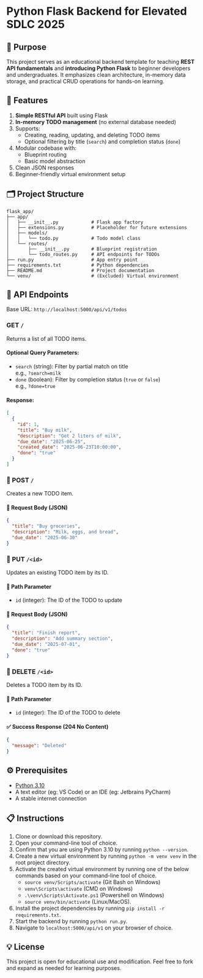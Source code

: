 # Python Flask Backend for Elevated SDLC 2025

## 📌 Purpose

This project serves as an educational backend template for teaching **REST API fundamentals** and **introducing Python Flask** to beginner developers and undergraduates. It emphasizes clean architecture, in-memory data storage, and practical CRUD operations for hands-on learning.


## 🚀 Features

1. **Simple RESTful API** built using Flask
2. **In-memory TODO management** (no external database needed)
3. Supports:
   - Creating, reading, updating, and deleting TODO items
   - Optional filtering by title (`search`) and completion status (`done`)
4. Modular codebase with:
   - Blueprint routing
   - Basic model abstraction
5. Clean JSON responses
6. Beginner-friendly virtual environment setup


## 🗂️ Project Structure

```plaintext
flask_app/
├── app/
│   ├── __init__.py            # Flask app factory
│   ├── extensions.py          # Placeholder for future extensions
│   ├── models/
│   │   └── todo.py            # Todo model class
│   └── routes/
│       ├── __init__.py        # Blueprint registration
│       └── todo_routes.py     # API endpoints for TODOs
├── run.py                     # App entry point
├── requirements.txt           # Python dependencies
├── README.md                  # Project documentation
└── venv/                      # (Excluded) Virtual environment
```

## 📘 API Endpoints

Base URL: `http://localhost:5000/api/v1/todos`

### GET `/`
Returns a list of all TODO items.

#### Optional Query Parameters:
- `search` (string): Filter by partial match on title  
  e.g., `?search=milk`
- `done` (boolean): Filter by completion status (`true` or `false`)  
  e.g., `?done=true`

#### Response:
```json
[
  {
    "id": 1,
    "title": "Buy milk",
    "description": "Get 2 liters of milk",
    "due_date": "2025-06-25",
    "created_date": "2025-06-23T10:00:00",
    "done": "true"
  }
]
```

### 🔹 POST `/`

Creates a new TODO item.

#### 🔸 Request Body (JSON)
```json
{
  "title": "Buy groceries",
  "description": "Milk, eggs, and bread",
  "due_date": "2025-06-30"
}
```

### 🔹 PUT `/<id>`

Updates an existing TODO item by its ID.

#### 🔸 Path Parameter
- `id` (integer): The ID of the TODO to update

#### 🔸 Request Body (JSON)
```json
{
  "title": "Finish report",
  "description": "Add summary section",
  "due_date": "2025-07-01",
  "done": "true"
}
```

### 🔹 DELETE `/<id>`

Deletes a TODO item by its ID.

#### 🔸 Path Parameter
- `id` (integer): The ID of the TODO to delete

#### ✅ Success Response (204 No Content)
```json
{
  "message": "Deleted"
}
```

## ⚙️ Prerequisites

- [Python 3.10](https://www.python.org/downloads/release/python-3109/)
- A text editor (eg: VS Code) or an IDE (eg: Jetbrains PyCharm)
- A stable internet connection

## 📋 Instructions

1. Clone or download this repository.
2. Open your command-line tool of choice.
3. Confirm that you are using Python 3.10 by running ```python --version```.
4. Create a new virtual environment by running ```python -m venv venv``` in the root project directory.
5. Activate the created virtual environment by running one of the below commands based on your command-line tool of choice.
    - ```source venv/Scripts/activate``` (Git Bash on Windows)
    - ```venv\Scripts\activate``` (CMD on Windows)
    - ```.\venv\Scripts\Activate.ps1``` (Powershell on Windows)
    - ```source venv/bin/activate``` (Linux/MacOS).
6. Install the project dependencies by running ```pip install -r requirements.txt```.
7. Start the backend by running ```python run.py```.
8. Navigate to ```localhost:5000/api/v1``` on your browser of choice.

## 💡 License

This project is open for educational use and modification. Feel free to fork and expand as needed for learning purposes.